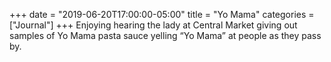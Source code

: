 +++
date = "2019-06-20T17:00:00-05:00"
title = "Yo Mama"
categories = ["Journal"]
+++
Enjoying hearing the lady at Central Market giving out samples of Yo Mama pasta sauce yelling “Yo Mama” at people as they pass by.
